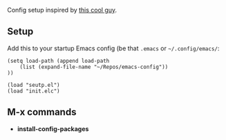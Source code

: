 Config setup inspired by [this cool guy](https://www.reddit.com/r/emacs/comments/phb5sw/comment/hbhzwpo/?utm_source=share&utm_medium=web3x&utm_name=web3xcss&utm_term=1&utm_content=share_button). 

## Setup
Add this to your startup Emacs config (be that `.emacs` or `~/.config/emacs/`:
```
(setq load-path (append load-path
    (list (expand-file-name "~/Repos/emacs-config"))
))

(load "seutp.el")
(load "init.elc")
```
## M-x commands
* **install-config-packages**
